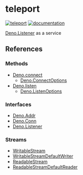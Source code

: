 # teleport

[![teleport](https://shield.deno.dev/x/teleport)](https://deno.land/x/teleport)
[![documentation](https://img.shields.io/badge/documentation-teleport-black)](https://doc.deno.land/https://deno.land/x/teleport)

[Deno.Listener](https://doc.deno.land/deno/stable/~/Deno.Listener) as a service

## References

### Methods

- [Deno.connect](https://doc.deno.land/deno/stable/~/Deno.connect)
  - [Deno.ConnectOptions](https://doc.deno.land/deno/stable/~/Deno.ConnectOptions)
- [Deno.listen](https://doc.deno.land/deno/stable/~/Deno.listen)
  - [Deno.ListenOptions](https://doc.deno.land/deno/stable/~/Deno.ListenOptions)

### Interfaces

- [Deno.Addr](https://doc.deno.land/deno/stable/~/Deno.Addr)
- [Deno.Conn](https://doc.deno.land/deno/stable/~/Deno.Conn)
- [Deno.Listener](https://doc.deno.land/deno/stable/~/Deno.Listener)

### Streams

- [WritableStream](https://doc.deno.land/deno/stable/~/WritableStream)
- [WritableStreamDefaultWriter](https://doc.deno.land/deno/stable/~/WritableStreamDefaultWriter)
- [ReadableStream](https://doc.deno.land/deno/stable/~/ReadableStream)
- [ReadableStreamDefaultReader](https://doc.deno.land/deno/stable/~/ReadableStreamDefaultReader)
